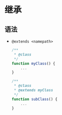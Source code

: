 # 继承

## 语法

+ `@extends <namepath>`

  ```js
  /**
   * @class
   */
  function myClass() {
      ...
  }

  /**
   * @class
   * @extends myClass
   */
  function subClass() {
      ...
  }
  ```
